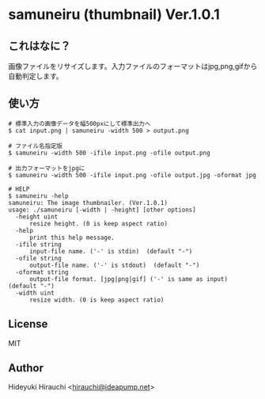 samuneiru (thumbnail) Ver.1.0.1
===============================

これはなに？
------------

画像ファイルをリサイズします。入力ファイルのフォーマットはjpg,png,gifから自動判定します。

使い方
------

```
# 標準入力の画像データを幅500pxにして標準出力へ
$ cat input.png | samuneiru -width 500 > output.png

# ファイル名指定版
$ samuneiru -width 500 -ifile input.png -ofile output.png

# 出力フォーマットをjpgに
$ samuneiru -width 500 -ifile input.png -ofile output.jpg -oformat jpg

# HELP
$ samuneiru -help
samuneiru: The image thumbnailer. (Ver.1.0.1)
usage: ./samuneiru [-width | -height] [other options]
  -height uint
      resize height. (0 is keep aspect ratio)
  -help
      print this help message.
  -ifile string
      input-file name. ('-' is stdin)  (default "-")
  -ofile string
      output-file name. ('-' is stdout)  (default "-")
  -oformat string
      output-file format. [jpg|png|gif] ('-' is same as input) (default "-")
  -width uint
      resize width. (0 is keep aspect ratio)
```

License
-------

MIT

Author
------

Hideyuki Hirauchi &lt;hirauchi@ideapump.net&gt;
